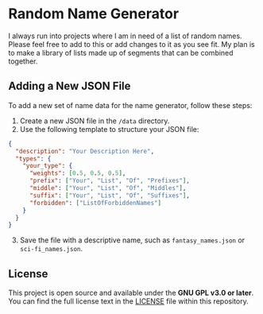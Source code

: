 # Random Name Generator
I always run into projects where I am in need of a list of random names. Please feel free to add to this or add changes to it as you see fit. My plan is to make a library of lists made up of segments that can be combined together.

## Adding a New JSON File

To add a new set of name data for the name generator, follow these steps:

1. Create a new JSON file in the `/data` directory.
2. Use the following template to structure your JSON file:

```json
{
  "description": "Your Description Here",
  "types": {
    "your_type": {
      "weights": [0.5, 0.5, 0.5],
      "prefix": ["Your", "List", "Of", "Prefixes"],
      "middle": ["Your", "List", "Of", "Middles"],
      "suffix": ["Your", "List", "Of", "Suffixes"],
      "forbidden": ["ListOfForbiddenNames"]
    }
  }
}
```

3. Save the file with a descriptive name, such as `fantasy_names.json` or `sci-fi_names.json`.


## License

This project is open source and available under the **GNU GPL v3.0 or later**. You can find the full license text in the [LICENSE](LICENSE) file within this repository.